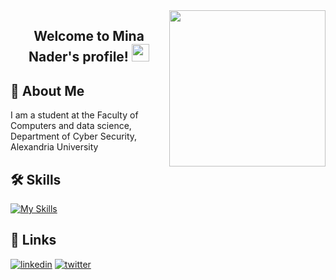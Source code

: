 <img width="250" align="right" src="https://c.tenor.com/_DOBjnGspYAAAAAM/code-coding.gif">

<h2 align="center">
  Welcome to Mina Nader's profile!
  <img src="https://media.giphy.com/media/hvRJCLFzcasrR4ia7z/giphy.gif" width="28">
</h2>


## 🚀 About Me
I am a student at the Faculty of Computers and data science, Department of Cyber Security, Alexandria University


## 🛠 Skills
[![My Skills](https://skillicons.dev/icons?i=java,python&theme=light)](https://skillicons.dev)

## 🔗 Links

[![linkedin](https://img.shields.io/badge/linkedin-0A66C2?style=for-the-badge&logo=linkedin&logoColor=white)](https://www.linkedin.com/in/mina-nader0)
[![twitter](https://img.shields.io/badge/Twitter-1DA1F2?style=for-the-badge&logo=twitter&logoColor=white)](https://twitter.com/MinaNader01)

